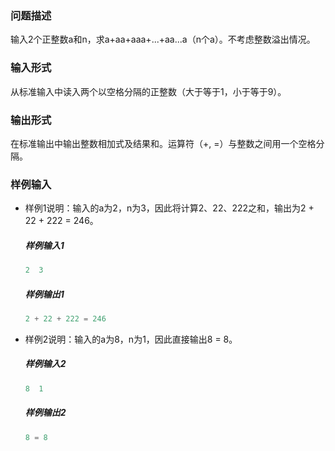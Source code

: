 ### 问题描述
输⼊2个正整数a和n，求a+aa+aaa+...+aa...a（n个a）。不考虑整数溢出情况。
### 输⼊形式
从标准输⼊中读⼊两个以空格分隔的正整数（⼤于等于1，⼩于等于9）。
### 输出形式
在标准输出中输出整数相加式及结果和。运算符（+, =）与整数之间⽤⼀个空格分隔。

### 样例输入
- 样例1说明：输⼊的a为2，n为3，因此将计算2、22、222之和，输出为2 + 22 + 222 = 246。
    ##### 样例输⼊1
    ```java
    2  3
    ```
    ##### 样例输出1
    ```java
    2 + 22 + 222 = 246
    ```

- 样例2说明：输⼊的a为8，n为1，因此直接输出8 = 8。
    ##### 样例输⼊2
    ```java
    8  1
    ```
    ##### 样例输出2
    ```java
    8 = 8
    ```